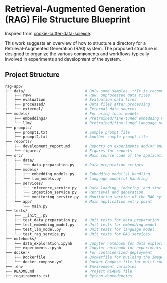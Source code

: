 # Retrieval-Augmented Generation (RAG) File Structure Blueprint
Inspired from [cookie-cutter-data-science](https://cookiecutter-data-science.drivendata.org).

This work suggests an overview of how to structure a directory for a Retrieval-Augmented Generation (RAG) system. The proposed structure is designed to organize the various components and workflows typically involved in experiments and development of the system.

## Project Structure

```sh
rag-app/
├── data/                           # Only some samples. **It is recommended to separate data stores/databases from codebase**
│   ├── raw/                        # Raw, unprocessed data files
│   ├── evaluation                  # Evaluation data files
│   ├── processed/                  # Data files after processing
│   └── external/                   # External data sources
├── models/                         # For using local models 
│   ├── embeddings/                 # Pretrained/fine-tuned embedding model(s)
│   └── llm/                        # Pretrained/fine-tuned language model(s)
├── prompts/            
│   ├── prompt1.txt                 # Sample prompt file
│   ├── prompt2.txt                 # Another sample prompt file
├── reports/
│   ├── development_report.md       # Reports on experiments and/or analyses
│   └── figures/                    # Figures for reports
├── src/                            # Main source code of the application.
│   ├── data/
│   │   └── data_preparation.py     # Data preparation scripts
│   ├── models/
│   │   ├── embedding_models.py     # Embedding model(s) handling
│   │   └── llm_models.py           # Language model(s) handling
│   ├── services/
│   │   └── inference_service.py    # Data loading, indexing, and storing embeddings to vector database.
│   │   └── ingestion_service.py    # Retrieval and generation.
│   │   └── monitoring_service.py   # Monitoring service of the RAG system
│   └── app/                        # Main application entry point
│       └── main.py                 
├── tests/
│   ├── __init__.py
│   ├── test_data_preparation.py    # Unit tests for data preparation
│   ├── test_embedding_model.py     # Unit tests for embedding model
│   ├── test_llm_model.py           # Unit tests for language model
│   └── test_rag_service.py         # Unit tests for RAG services
├── notebooks/
│   └── data_exploration.ipynb      # Jupyter notebook for data exploration and analysis
│   ├── experiments.ipynb           # Jupyter notebook for experiments on different strategies
├── docker/                         # For containerized deployment 
│   ├── Dockerfile                  # Dockerfile for building the image
│   └── docker-compose.yml          # Docker Compose file for multi-container setups
├── .env                            # Environment variables
├── README.md                       # Project README file
├── requirements.txt                # Python dependencies
```
